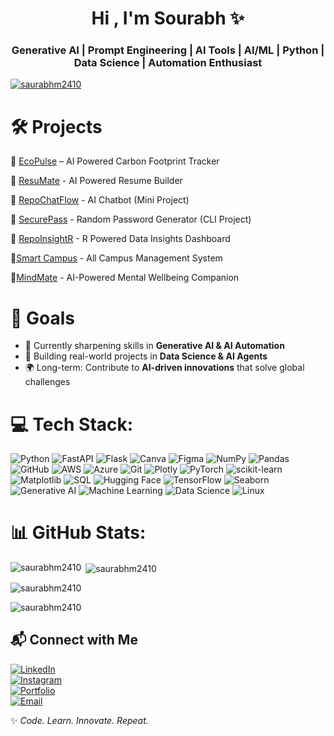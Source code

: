 <h1 align="center">Hi , I'm Sourabh ✨</h1>

<h3 align="center">Generative AI | Prompt Engineering | AI Tools | AI/ML | Python | Data Science | Automation Enthusiast</h3>


<p align="left"> <a href="https://github.com/ryo-ma/github-profile-trophy"><img src="https://github-profile-trophy.vercel.app/?username=saurabhm2410" alt="saurabhm2410" /></a> </p>

# 🛠️ Projects  
🔹 [EcoPulse](https://github.com/Sourabh24EGJCY/ecopulse000) – AI Powered Carbon Footprint Tracker

🔹 [ResuMate](https://github.com/Sourabh24EGJCY/resume-builder000) - AI Powered Resume Builder

🔹 [RepoChatFlow](https://github.com/Sourabh24EGJCY/aichatbot000) - AI Chatbot (Mini Project)

🔹 [SecurePass](https://github.com/Sourabh24EGJCY/password-generator000) - Random Password Generator (CLI Project)

🔹 [RepoInsightR](https://github.com/Sourabh24EGJCY/data-insights-dashboard000) - R Powered Data Insights Dashboard

🔹[Smart Campus](https://github.com/Sourabh24EGJCY/data-insights-dashboard000) - All Campus Management System

🔹[MindMate](https://github.com/Sourabh24EGJCY/data-insights-dashboard000) - AI-Powered Mental Wellbeing Companion

# 🎯 Goals  
- 🌱 Currently sharpening skills in **Generative AI & AI Automation**  
- 🧩 Building real-world projects in **Data Science & AI Agents**  
- 🌍 Long-term: Contribute to **AI-driven innovations** that solve global challenges  

# 💻 Tech Stack:
![Python](https://img.shields.io/badge/python-3670A0?style=for-the-badge&logo=python&logoColor=ffdd54) ![FastAPI](https://img.shields.io/badge/FastAPI-005571?style=for-the-badge&logo=fastapi) ![Flask](https://img.shields.io/badge/flask-%23000.svg?style=for-the-badge&logo=flask&logoColor=white) ![Canva](https://img.shields.io/badge/Canva-%2300C4CC.svg?style=for-the-badge&logo=Canva&logoColor=white) ![Figma](https://img.shields.io/badge/figma-%23F24E1E.svg?style=for-the-badge&logo=figma&logoColor=white) ![NumPy](https://img.shields.io/badge/numpy-%23013243.svg?style=for-the-badge&logo=numpy&logoColor=white) ![Pandas](https://img.shields.io/badge/pandas-%23150458.svg?style=for-the-badge&logo=pandas&logoColor=white) ![GitHub](https://img.shields.io/badge/github-%23121011.svg?style=for-the-badge&logo=github&logoColor=white) ![AWS](https://img.shields.io/badge/AWS-%23FF9900.svg?style=for-the-badge&logo=amazon-aws&logoColor=white) ![Azure](https://img.shields.io/badge/azure-%230072C6.svg?style=for-the-badge&logo=microsoftazure&logoColor=white) ![Git](https://img.shields.io/badge/git-%23F05033.svg?style=for-the-badge&logo=git&logoColor=white) ![Plotly](https://img.shields.io/badge/Plotly-%233F4F75.svg?style=for-the-badge&logo=plotly&logoColor=white) ![PyTorch](https://img.shields.io/badge/PyTorch-%23EE4C2C.svg?style=for-the-badge&logo=PyTorch&logoColor=white) ![scikit-learn](https://img.shields.io/badge/scikit--learn-%23F7931E.svg?style=for-the-badge&logo=scikit-learn&logoColor=white) ![Matplotlib](https://img.shields.io/badge/Matplotlib-003366?style=for-the-badge&logo=plotly&logoColor=white) ![SQL](https://img.shields.io/badge/SQL-336791?style=for-the-badge&logo=postgresql&logoColor=white) ![Hugging Face](https://img.shields.io/badge/Hugging%20Face-FFD700?style=for-the-badge&logo=huggingface&logoColor=black) ![TensorFlow](https://img.shields.io/badge/TensorFlow-FF6F00?style=for-the-badge&logo=tensorflow&logoColor=white) ![Seaborn](https://img.shields.io/badge/Seaborn-4C9A2A?style=for-the-badge&logo=python&logoColor=white) ![Generative AI](https://img.shields.io/badge/-Generative%20AI-ff4b5c?style=for-the-badge&logo=OpenAI&logoColor=white) ![Machine Learning](https://img.shields.io/badge/Machine%20Learning-FF6F00?style=for-the-badge&logo=tensorflow&logoColor=white) ![Data Science](https://img.shields.io/badge/Data%20Science-003366?style=for-the-badge&logo=anaconda&logoColor=white) ![Linux](https://img.shields.io/badge/Linux-FCC624?style=for-the-badge&logo=linux&logoColor=black)  

# 📊 GitHub Stats:
<p><img align="left" src="https://github-readme-stats.vercel.app/api/top-langs?username=saurabhm2410&show_icons=true&locale=en&layout=compact" alt="saurabhm2410" /></p>
<p>&nbsp;<img align="center" src="https://github-readme-stats.vercel.app/api?username=saurabhm2410&show_icons=true&locale=en" alt="saurabhm2410" /></p>
<p><img align="center" src="https://github-readme-streak-stats.herokuapp.com/?user=saurabhm2410&" alt="saurabhm2410" /></p> <p align="left"> <img src="https://komarev.com/ghpvc/?username=saurabhm2410&label=Profile%20views&color=0e75b6&style=flat" alt="saurabhm2410" /> </p>

## 📬 Connect with Me  
[![LinkedIn](https://img.shields.io/badge/-LinkedIn-0077B5?style=for-the-badge&logo=linkedin&logoColor=white)](https://www.linkedin.com/in/sourabh-mahawar)  
[![Instagram](https://img.shields.io/badge/Instagram-E4405F?style=for-the-badge&logo=instagram&logoColor=white)](https://www.instagram.com/mr.saurabh.24/)  
[![Portfolio](https://img.shields.io/badge/-Portfolio-ff9800?style=for-the-badge&logo=Google-Chrome&logoColor=white)](https://preview--sourabhwork.lovable.app/)  
[![Email](https://img.shields.io/badge/-Email-EA4335?style=for-the-badge&logo=gmail&logoColor=white)](mailto:saurabhmahawar10@gmail.com)  

✨ *Code. Learn. Innovate. Repeat.*